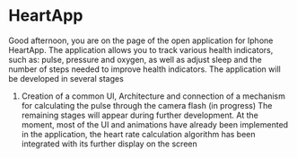 # HeartApp

Good afternoon, you are on the page of the open application for Iphone HeartApp. The application allows you to track various health indicators, such as: pulse, pressure and oxygen, as well as adjust sleep and the number of steps needed to improve health indicators.
The application will be developed in several stages
1) Creation of a common UI, Architecture and connection of a mechanism for calculating the pulse through the camera flash (in progress)
The remaining stages will appear during further development.
At the moment, most of the UI and animations have already been implemented in the application, the heart rate calculation algorithm has been integrated with its further display on the screen
